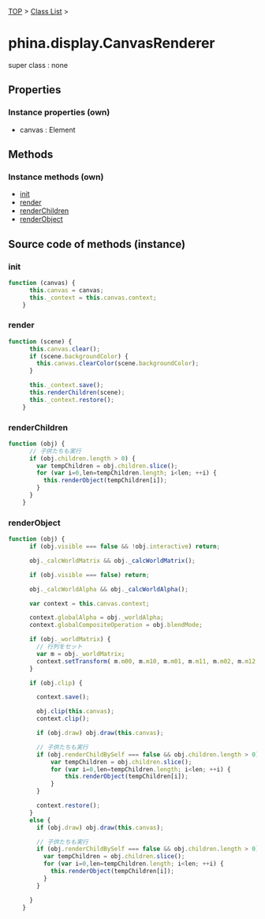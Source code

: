 [TOP](../../README.md) > [Class List](../class-list.md) >

# phina.display.CanvasRenderer

super class : none

## Properties


### Instance properties (own)

* canvas : Element


## Methods


### Instance methods (own)

* [init](#instance_init)
* [render](#instance_render)
* [renderChildren](#instance_renderChildren)
* [renderObject](#instance_renderObject)



## Source code of methods (instance)

### <a name="instance_init"></a>init
```javascript
function (canvas) {
      this.canvas = canvas;
      this._context = this.canvas.context;
    }
```

### <a name="instance_render"></a>render
```javascript
function (scene) {
      this.canvas.clear();
      if (scene.backgroundColor) {
        this.canvas.clearColor(scene.backgroundColor);
      }

      this._context.save();
      this.renderChildren(scene);
      this._context.restore();
    }
```

### <a name="instance_renderChildren"></a>renderChildren
```javascript
function (obj) {
      // 子供たちも実行
      if (obj.children.length > 0) {
        var tempChildren = obj.children.slice();
        for (var i=0,len=tempChildren.length; i<len; ++i) {
          this.renderObject(tempChildren[i]);
        }
      }
    }
```

### <a name="instance_renderObject"></a>renderObject
```javascript
function (obj) {
      if (obj.visible === false && !obj.interactive) return;

      obj._calcWorldMatrix && obj._calcWorldMatrix();

      if (obj.visible === false) return;

      obj._calcWorldAlpha && obj._calcWorldAlpha();

      var context = this.canvas.context;

      context.globalAlpha = obj._worldAlpha;
      context.globalCompositeOperation = obj.blendMode;

      if (obj._worldMatrix) {
        // 行列をセット
        var m = obj._worldMatrix;
        context.setTransform( m.m00, m.m10, m.m01, m.m11, m.m02, m.m12 );
      }

      if (obj.clip) {

        context.save();

        obj.clip(this.canvas);
        context.clip();

        if (obj.draw) obj.draw(this.canvas);

        // 子供たちも実行
        if (obj.renderChildBySelf === false && obj.children.length > 0) {
            var tempChildren = obj.children.slice();
            for (var i=0,len=tempChildren.length; i<len; ++i) {
                this.renderObject(tempChildren[i]);
            }
        }

        context.restore();
      }
      else {
        if (obj.draw) obj.draw(this.canvas);

        // 子供たちも実行
        if (obj.renderChildBySelf === false && obj.children.length > 0) {
          var tempChildren = obj.children.slice();
          for (var i=0,len=tempChildren.length; i<len; ++i) {
            this.renderObject(tempChildren[i]);
          }
        }

      }
    }
```


